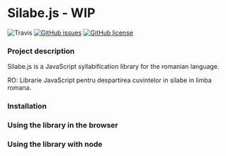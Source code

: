 # Silabe.js - WIP


![Travis](https://img.shields.io/travis/neculaesei/silabe.js.svg?style=for-the-badge)
[![GitHub issues](https://img.shields.io/github/issues/neculaesei/silabe.js.svg?style=for-the-badge)](https://github.com/neculaesei/silabe.js/issues)
[![GitHub license](https://img.shields.io/github/license/neculaesei/silabe.js.svg?style=for-the-badge)](https://github.com/neculaesei/silabe.js/blob/master/LICENSE)

### Project description

Silabe.js is a JavaScript syllabification library for the romanian language.

RO: Librarie JavaScript pentru despartirea cuvintelor in silabe in limba romana. 

### Installation

### Using the library in the browser

### Using the library with node
